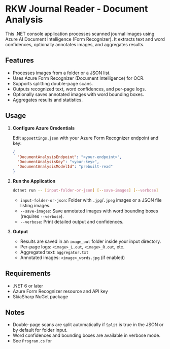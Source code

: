 # RKW Journal Reader - Document Analysis

This .NET console application processes scanned journal images using Azure AI Document Intelligence (Form Recognizer). It extracts text and word confidences, optionally annotates images, and aggregates results.

## Features

- Processes images from a folder or a JSON list.
- Uses Azure Form Recognizer (Document Intelligence) for OCR.
- Supports splitting double-page scans.
- Outputs recognized text, word confidences, and per-page logs.
- Optionally saves annotated images with word bounding boxes.
- Aggregates results and statistics.

## Usage

1. **Configure Azure Credentials**

   Edit `appsettings.json` with your Azure Form Recognizer endpoint and key:
   ```json
   {
     "DocumentAnalysisEndpoint": "<your-endpoint>",
     "DocumentAnalysisKey": "<your-key>",
     "DocumentAnalysisModelId": "prebuilt-read"
   }
   ```

2. **Run the Application**

   ```sh
   dotnet run -- [input-folder-or-json] [--save-images] [--verbose]
   ```

   - `input-folder-or-json`: Folder with `.jpg`/`.jpeg` images or a JSON file listing images.
   - `--save-images`: Save annotated images with word bounding boxes (requires `--verbose`).
   - `--verbose`: Print detailed output and confidences.

3. **Output**

   - Results are saved in an `image_out` folder inside your input directory.
   - Per-page logs: `<image>_L.out`, `<image>_R.out`, etc.
   - Aggregated text: `aggregator.txt`
   - Annotated images: `<image>_words.jpg` (if enabled)

## Requirements

- .NET 6 or later
- Azure Form Recognizer resource and API key
- SkiaSharp NuGet package

## Notes

- Double-page scans are split automatically if `Split` is true in the JSON or by default for folder input.
- Word confidences and bounding boxes are available in verbose mode.
- See `Program.cs` for